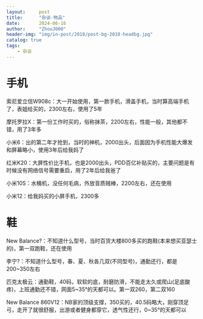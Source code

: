 ```yaml
---
layout:     post
title:      "杂谈-物品"
date:       2024-06-16
author:     "ZhouJ000"
header-img: "img/in-post/2018/post-bg-2018-headbg.jpg"
catalog: true
tags:
    - 杂谈
--- 
```




# 手机

索尼爱立信W908c：大一开始使用，第一款手机，滑盖手机，当时算高端手机了，表姐给买的，2300左右，使用了5年

摩托罗拉X：第一份工作时买的，俗称抹茶，2200左右，性能一般，其他都不错，用了3年多

小米6：出的第二年才抢到，当时的神机，2000出头，后面因为手机性能大爆发和屏幕略小，使用3年后给我妈了

红米K20：大屏性价比手机，也是2000出头，PDD百亿补贴买的，主要问题是有时候没有网络信号需要重启，用了2年后给我爸了

小米10S：水桶机，没任何毛病，外放音质贼棒，2200左右，还在使用

小米12：给我妈买的小屏手机，2300多



# 鞋

New Balance?：不知道什么型号，当时百货大楼800多买的跑鞋(本来想买亚瑟士的)，第一双跑鞋，还在使用 

李宁?：不知道什么型号，春、夏、秋各几双(不同型号)，通勤还行，都是200~350左右

匹克太极云：通勤鞋，40码，软软的底，耐磨防滑，不能走太久或爬山(足底酸疼)，上班通勤还不错，网面5~35°的天都可以。第一双260，第二双160

New Balance 860V12：NB家的顶级支撑，350买的，40.5码略大，刚穿顶足弓，走开了就很舒服，出游或者健身都穿它，透气性还行，0~35°的天都可以


















